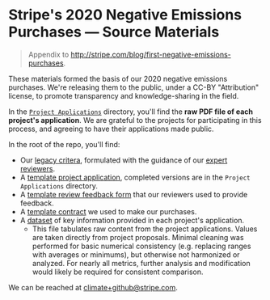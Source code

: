 # Stripe's 2020 Negative Emissions Purchases — Source Materials

> Appendix to http://stripe.com/blog/first-negative-emissions-purchases.

These materials formed the basis of our 2020 negative emissions purchases. We're releasing them to the public, under a CC-BY "Attribution" license, to promote transparency and knowledge-sharing in the field.

In the [`Project Applications`](./Project%20Applications) directory, you'll find the **raw PDF file of each project's application**. We are grateful to the projects for participating in this process, and agreeing to have their applications made public.

In the root of the repo, you'll find:

- Our [legacy critera](./legacy_criteria.pdf), formulated with the guidance of our [expert reviewers](http://stripe.com/blog/first-negative-emissions-purchases#recognition-footer).
- A [template project application](./project_applicaton_template.pdf), completed versions are in the `Project Applications` directory.
- A [template review feedback form](./feedback_form_template.pdf) that our reviewers used to provide feedback.
- A [template contract](./contract_template.pdf) we used to make our purchases.
- A [dataset](./project_data.csv) of key information provided in each project's application. 
    - This file tabulates raw content from the project applications. Values are taken directly from project proposals. Minimal cleaning was performed for basic numerical consistency (e.g. replacing ranges with averages or minimums), but otherwise not harmonized or analyzed. For nearly all metrics, further analysis and modification would likely be required for consistent comparison.
    
We can be reached at climate+github@stripe.com.
